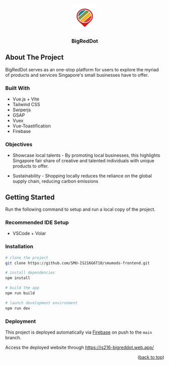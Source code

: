 <a name="readme-top"></a>

<!-- PROJECT LOGO -->
<br />
<div align="center">
    <img src="public/assets/logo.png" width="80" height="80">
  <h3 align="center">BigRedDot</h3>
</div>

<!-- ABOUT THE PROJECT -->

## About The Project

BigRedDot serves as an one-stop platform for users to explore the myriad of products and services Singapore's small businesses have to offer.

### Built With

-   Vue.js + Vite
-   Tailwind CSS
-   Swiperjs
-   GSAP
-   Vuex
-   Vue-Toastification
-   Firebase

### Objectives

-   Showcase local talents - By promoting local businesses, this highlights Singapore fair share of creative and talented individuals with unique products to offer.

-   Sustainability - Shopping locally reduces the reliance on the global supply chain, reducing carbon emissions

<!-- GETTING STARTED -->

## Getting Started

Run the following command to setup and run a local copy of the project.

### Recommended IDE Setup

-   VSCode + Volar

### Installation

```bash
# clone the project
git clone https://github.com/SMU-IS216G6T10/smumods-frontend.git
```

```bash
# install dependencies
npm install
```

```bash
# build the app
npm run build
```

```bash
# launch development environment
npm run dev
```

### Deployment

This project is deployed automatically via [Firebase](https://firebase.google.com/) on push to the `main` branch.

Access the deployed website through https://is216-bigreddot.web.app/

<p align="right">(<a href="#readme-top">back to top</a>)</p>
